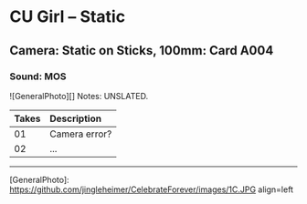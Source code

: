 # CU Girl – Static

## Camera: Static on Sticks, 100mm: Card A004

### Sound: MOS

![GeneralPhoto][]
Notes: UNSLATED.

| Takes | Description |
|:---|:----|
| 01 | Camera error? |
| 02 | ... |

----


[GeneralPhoto]:  https://github.com/jingleheimer/CelebrateForever/images/1C.JPG align=left
